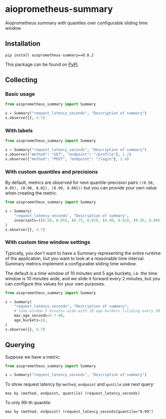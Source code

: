 # aioprometheus-summary
Aioprometheus summary with quantiles over configurable sliding time window

## Installation
```
pip install aioprometheus-summary==0.0.2
```

This package can be found on [PyPI](https://pypi.org/project/aioprometheus-summary/).

## Collecting

### Basic usage

```python
from aioprometheus_summary import Summary

s = Summary("request_latency_seconds", "Description of summary")
s.observe({}, 4.7)
```

### With labels

```python
from aioprometheus_summary import Summary

s = Summary("request_latency_seconds", "Description of summary")
s.observe({"method": "GET", "endpoint": "/profile"}, 1.2)
s.observe({"method": "POST", "endpoint": "/login"}, 3.4)
```

### With custom quantiles and precisions

By default, metrics are observed for next quantile-precision pairs
`((0.50, 0.05), (0.90, 0.01), (0.99, 0.001))`
but you can provide your own value when creating the metric.

```python
from aioprometheus_summary import Summary

s = Summary(
    "request_latency_seconds", "Description of summary",
    invariants=((0.50, 0.05), (0.75, 0.02), (0.90, 0.01), (0.95, 0.005), (0.99, 0.001)),
)
s.observe({}, 4.7)
```

### With custom time window settings

Typically, you don't want to have a Summary representing the entire runtime of the application,
but you want to look at a reasonable time interval. Summary metrics implement a configurable sliding time window.

The default is a time window of 10 minutes and 5 age buckets, i.e. the time window is 10 minutes wide, and
we slide it forward every 2 minutes, but you can configure this values for your own purposes.

```python
from aioprometheus_summary import Summary

s = Summary(
    "request_latency_seconds", "Description of summary",
    # time window 5 minutes wide with 10 age buckets (sliding every 30 seconds)
    max_age_seconds=5 * 60,
    age_buckets=10,
)
s.observe({}, 4.7)
```

## Querying

Suppose we have a metric:

```python
from aioprometheus_summary import Summary

s = Summary("request_latency_seconds", "Description of summary")
```

To show request latency by `method`, `endpoint` and `quntile` use next query:
```
max by (method, endpoint, quantile) (request_latency_seconds)
```

To only 99-th quantile:
```
max by (method, endpoint) (request_latency_seconds{quantile="0.99")
```
